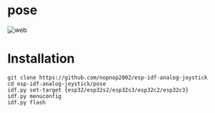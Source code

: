 # pose

![web](https://user-images.githubusercontent.com/6020549/229271436-df6a5d75-3639-4d9f-9f98-2f7ade0141ca.JPG)

# Installation

```Shell
git clone https://github.com/nopnop2002/esp-idf-analog-joystick
cd esp-idf-analog-joystick/pose
idf.py set-target {esp32/esp32s2/esp32s3/esp32c2/esp32c3}
idf.py menuconfig
idf.py flash
```
